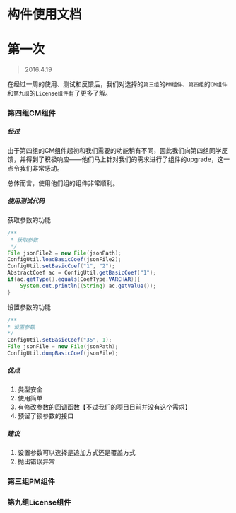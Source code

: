 # 构件使用文档

# 第一次

> 2016.4.19

在经过一周的使用、测试和反馈后，我们对选择的`第三组`的`PM组件`、`第四组`的`CM组件`和`第九组`的`License组件`有了更多了解。

### 第四组CM组件

##### 经过

由于第四组的CM组件起初和我们需要的功能稍有不同，因此我们向第四组同学反馈，并得到了积极响应——他们马上针对我们的需求进行了组件的upgrade，这一点令我们非常感动。

总体而言，使用他们组的组件非常顺利。

##### 使用测试代码

获取参数的功能

```java
/**
 * 获取参数
 */
File jsonFile2 = new File(jsonPath);
ConfigUtil.loadBasicCoef(jsonFile2);
ConfigUtil.setBasicCoef("1", "2");
AbstractCoef ac = ConfigUtil.getBasicCoef("1");
if(ac.getType().equals(CoefType.VARCHAR)){
    System.out.println((String) ac.getValue());
}
```

设置参数的功能

```java
/**
* 设置参数
*/
ConfigUtil.setBasicCoef("35", 1);
File jsonFile = new File(jsonPath);
ConfigUtil.dumpBasicCoef(jsonFile);        
```

##### 优点

1. 类型安全
2. 使用简单
3. 有修改参数的回调函数【不过我们的项目目前并没有这个需求】
4. 预留了锁参数的接口

##### 建议

1. 设置参数可以选择是追加方式还是覆盖方式
2. 抛出错误异常

### 第三组PM组件



### 第九组License组件